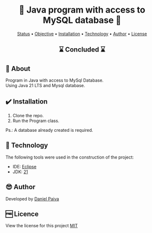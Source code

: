 <h1 align="center"> 💽 Java program with access to MySQL database 💽</h1>

<p align="center">
 <a href="#status">Status</a> • 
 <a href="#objective">Objective</a> •
 <a href="#installation">Installation</a> • 
 <a href="#technology">Technology</a> • 
 <a href="#author">Author</a> • 
 <a href="#licence">License</a>
</p>

<h2 align="center" id=status> 
	⌛ Concluded ⌛
</h2>

<h2 id=objective>📜 About</h2>
Program in Java with access to MySql Database.<br>
Using Java 21 LTS and Mysql database.

<h2 id=installation>✔️ Installation</h2>

1. Clone the repo.
2. Run the Program class.

Ps.: A database already created is required.

<h2 id=technology>🧰 Technology</h2>

The following tools were used in the construction of the project:

- IDE: <a href="https://www.eclipse.org/downloads/">Eclipse</a>
- JDK: <a href="https://learn.microsoft.com/pt-br/java/openjdk/download">21</a>

<h2 id=author>😎 Author</h2>

Developed by <a href="https://www.linkedin.com/in/danhpaiva/" target="_blank">Daniel Paiva</a>

<h2 id=licence>🆓 Licence</h2>

View the license for this project 
<a href="https://github.com/danhpaiva/example-java-database-202401-01/blob/main/LICENSE" target="_blank">MIT</a>
